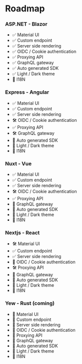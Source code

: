 # Roadmap

### ASP.NET - Blazor

* ✅ Material UI
* ✅ Custom endpoint
* ✅ Server side rendering
* ✅ OIDC / Cookie authentication
* ✅ Proxying API
* ✅ GraphQL gateway
* ✅ Auto generated SDK
* ✅ Light / Dark theme
* 🚫 I18N

### Express - Angular

* ✅ Material UI
* ✅ Custom endpoint
* ✅ Server side rendering
* 🛠️ OIDC / Cookie authentication
* ✅ Proxying API
* 🛠️ GraphQL gateway
* 🚫 Auto generated SDK
* 🚫 Light / Dark theme
* 🚫 I18N

### Nuxt - Vue

* ✅ Material UI
* ✅ Custom endpoint
* ✅ Server side rendering
* 🛠️ OIDC / Cookie authentication
* ✅ Proxying API
* 🚫 GraphQL gateway
* 🚫 Auto generated SDK
* 🚫 Light / Dark theme
* 🚫 I18N

### Nextjs - React

* 🛠️ Material UI
* ✅ Custom endpoint
* ✅ Server side rendering
* 🚫 OIDC / Cookie authentication
* 🛠️ Proxying API
* 🚫 GraphQL gateway
* 🚫 Auto generated SDK
* 🚫 Light / Dark theme
* 🚫 I18N

### Yew - Rust (coming)

* 🚫 Material UI
* 🚫 Custom endpoint
* 🚫 Server side rendering
* 🚫 OIDC / Cookie authentication
* 🚫 Proxying API
* 🚫 GraphQL gateway
* 🚫 Auto generated SDK
* 🚫 Light / Dark theme
* 🚫 I18N
